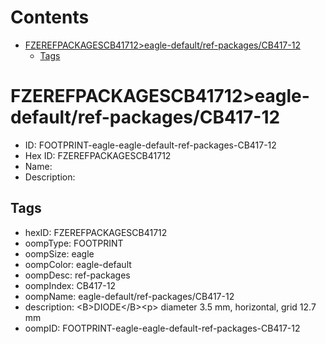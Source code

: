 



Contents
========

* [FZEREFPACKAGESCB41712>eagle-default/ref-packages/CB417-12](#fzerefpackagescb41712eagle-defaultref-packagescb417-12)
	* [Tags](#tags)

# FZEREFPACKAGESCB41712>eagle-default/ref-packages/CB417-12

- ID: FOOTPRINT-eagle-eagle-default-ref-packages-CB417-12
- Hex ID: FZEREFPACKAGESCB41712
- Name: 
- Description: 

## Tags

- hexID: FZEREFPACKAGESCB41712
- oompType: FOOTPRINT
- oompSize: eagle
- oompColor: eagle-default
- oompDesc: ref-packages
- oompIndex: CB417-12
- oompName: eagle-default/ref-packages/CB417-12
- description: &lt;B&gt;DIODE&lt;/B&gt;&lt;p&gt;&#xD;
diameter 3.5 mm, horizontal, grid 12.7 mm
- oompID: FOOTPRINT-eagle-eagle-default-ref-packages-CB417-12
